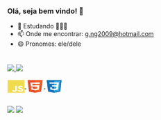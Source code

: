 ### Olá, seja bem vindo! 👋




- 🌱 Estudando 👨🏻‍💻
- 📫 Onde me encontrar: g.ng2009@hotmail.com
- 😄 Pronomes: ele/dele

#

<div>
<a href="https://github.com/geovanegirard">
<img loading="lazy" height="180em" src="https://github-readme-stats.vercel.app/api/top-langs/?username=geovanegirard&layout=compact&langs_count=7&theme=dracula"/>
<img loading="lazy" height="180em" src="https://github-readme-stats.vercel.app/api?username=geovanegirard&show_icons=true&theme=dracula&include_all_commits=true&count_private=true"/>
</div>



<div style="display: inline_block"><br>
  <img align="center" alt="Marcelo-Js" height="30" width="40" src="https://raw.githubusercontent.com/devicons/devicon/master/icons/javascript/javascript-plain.svg">
  <img align="center" alt="Marcelo-HTML" height="30" width="40" src="https://raw.githubusercontent.com/devicons/devicon/master/icons/html5/html5-original.svg">
  <img align="center" alt="Marcelo-CSS" height="30" width="40" src="https://raw.githubusercontent.com/devicons/devicon/master/icons/css3/css3-original.svg">
  
  ##

<div> 

  <a href="https://instagram.com/geovanegirard/" target="_blank"><img src="https://img.shields.io/badge/-Instagram-%23E4405F?style=for-the-badge&logo=instagram&logoColor=white" target="_blank"></a>
  <a href="https://www.linkedin.com/in/geovane-girard-070915142/" target="_blank"><img src="https://img.shields.io/badge/-LinkedIn-%230077B5?style=for-the-badge&logo=linkedin&logoColor=white" target="_blank"></a> 
  
</div>
